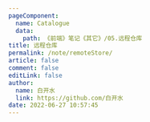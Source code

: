 ```yaml
---
pageComponent: 
  name: Catalogue
  data: 
    path: 《前端》笔记《其它》/05.远程仓库
title: 远程仓库
permalink: /note/remoteStore/
article: false
comment: false
editLink: false
author: 
  name: 白开水
  link: https://github.com/白开水
date: 2022-06-27 10:57:45
---
```

